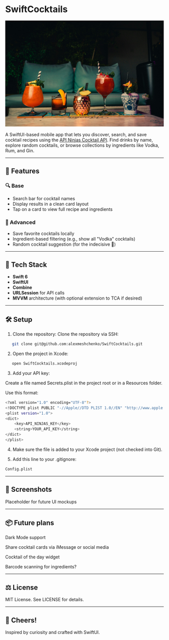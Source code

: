 # SwiftCocktails

![Quotoday Banner](Banner.jpeg)

A SwiftUI-based mobile app that lets you discover, search, and save cocktail recipes using the [API Ninjas Cocktail API](https://api-ninjas.com/api/cocktail). Find drinks by name, explore random cocktails, or browse collections by ingredients like Vodka, Rum, and Gin.

---

## 🚀 Features

### 🔍 Base
- Search bar for cocktail names
- Display results in a clean card layout
- Tap on a card to view full recipe and ingredients

### 💎 Advanced
- Save favorite cocktails locally
- Ingredient-based filtering (e.g., show all "Vodka" cocktails)
- Random cocktail suggestion (for the indecisive 🍹)

---

## 🧱 Tech Stack

- **Swift 6**
- **SwiftUI**
- **Combine**
- **URLSession** for API calls
- **MVVM** architecture (with optional extension to TCA if desired)

---

## 🛠 Setup

1. Clone the repository:
Clone the repository via SSH:
```bash
   git clone git@github.com:alexmeshchenko/SwiftCocktails.git
```

2. Open the project in Xcode:
```bash
   open SwiftCocktails.xcodeproj
```

3. Add your API key:

Create a file named Secrets.plist in the project root or in a Resources folder.

Use this format:

```bash
<?xml version="1.0" encoding="UTF-8"?>
<!DOCTYPE plist PUBLIC "-//Apple//DTD PLIST 1.0//EN" "http://www.apple.com/DTDs/PropertyList-1.0.dtd">
<plist version="1.0">
<dict>
    <key>API_NINJAS_KEY</key>
    <string>YOUR_API_KEY</string>
</dict>
</plist>
```

4. Make sure the file is added to your Xcode project (not checked into Git).

5. Add this line to your .gitignore:
```bash
Config.plist
```

---

## 📸 Screenshots
Placeholder for future UI mockups

---

## 📦 Future plans
Dark Mode support

Share cocktail cards via iMessage or social media

Cocktail of the day widget

Barcode scanning for ingredients?

---

## ⚖️ License
MIT License. See LICENSE for details.

---

## 🍻 Cheers!
Inspired by curiosity and crafted with SwiftUI.
